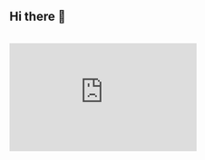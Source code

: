 ## Hi there 👋

<Br>

<iframe src="https://api.badgr.io/public/assertions/Epn0T9H6QoaHw68wFgWktw?embedVersion=1&amp;embedWidth=330&amp;embedHeight=191" title="Badge: Postman API Fundamentals Student Expert" style="width: 330px; height: 191px; border: 0px;"></iframe>

<!--
**ridds-io/ridds-io** is a ✨ _special_ ✨ repository because its `README.md` (this file) appears on your GitHub profile.

Here are some ideas to get you started:

- 🔭 I’m currently working on ...
- 🌱 I’m currently learning ...
- 👯 I’m looking to collaborate on ...
- 🤔 I’m looking for help with ...
- 💬 Ask me about ...
- 📫 How to reach me: ...
- 😄 Pronouns: ...
- ⚡ Fun fact: ...
-->
